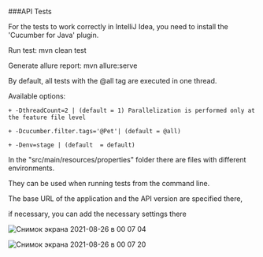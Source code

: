
###API Tests

For the tests to work correctly in IntelliJ Idea, you need to install the 'Cucumber for Java' plugin.

Run test: mvn clean test

Generate allure report: mvn allure:serve

By default, all tests with the @all tag are executed in one thread.

Available options:
```
+ -DthreadCount=2 | (default = 1) Parallelization is performed only at the feature file level

+ -Dcucumber.filter.tags='@Pet'| (default = @all)

+ -Denv=stage | (default  = default)
```
In the "src/main/resources/properties" folder there are files with different environments.

They can be used when running tests from the command line.

The base URL of the application and the API version are specified there, 

if necessary, you can add the necessary settings there

![Снимок экрана 2021-08-26 в 00 07 04](https://user-images.githubusercontent.com/25115868/130868818-0ab81423-db3a-481b-89ce-93c93eefa4c5.png)

![Снимок экрана 2021-08-26 в 00 07 20](https://user-images.githubusercontent.com/25115868/130868863-2cd4475a-c6f4-47e3-882f-f112c24e17b1.png)




